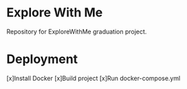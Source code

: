 # Explore With Me
Repository for ExploreWithMe graduation project.
# Deployment
[x]Install Docker
[x]Build project
[x]Run docker-compose.yml
